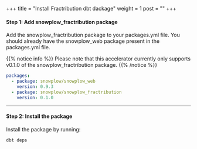 +++
title = "Install Fractribution dbt dackage"
weight = 1
post = ""
+++


#### **Step 1:** Add snowplow_fractribution package
Add the snowplow_fractribution package to your packages.yml file. You should already have the snowplow_web package present in the packages.yml file.

{{% notice info %}}
Please note that this accelerator currently only supports v0.1.0 of the snowplow_fractribution package.
{{% /notice %}}

```yml
packages:
  - package: snowplow/snowplow_web
    version: 0.9.3
  - package: snowplow/snowplow_fractribution
    version: 0.1.0
```

***

#### **Step 2:** Install the package
Install the package by running:

```
dbt deps
```

